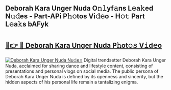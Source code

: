## Deborah Kara Unger Nuda O𝚗𝚕yf𝚊ns L𝚎a𝚔ed N𝚞𝚍es - Part-APi P𝚑𝚘tos Vi𝚍𝚎o - H𝚘𝚝 Part L𝚎a𝚔s bAFyk

# <h2><a href="http://kfbpq3.oniu.top/?m=Deborah+Kara+Unger+Nuda">🔗👉 🔴 Deborah Kara Unger Nuda P𝚑ot𝚘𝚜 V𝚒d𝚎o</a></h2>

[![Deborah Kara Unger Nuda Nu𝚍e𝚜](https://i.imgur.com/0qMVB7G.gif)](http://kfbpq3.oniu.top/?m=Deborah+Kara+Unger+Nuda)
Digital trendsetter Deborah Kara Unger Nuda, acclaimed for sharing dance and lifestyle content, consisting of presentations and personal vlogs on social media. The public persona of Deborah Kara Unger Nuda is defined by its openness and sincerity, but the hidden aspects of his personal life remain a tantalizing enigma.  
